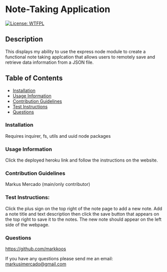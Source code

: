 # Note-Taking Application

[![License: WTFPL](https://img.shields.io/badge/License-WTFPL-brightgreen.svg)](http://www.wtfpl.net/about/)

## Description
This displays my ability to use the express node module to create a functional note taking applcation that allows users to remotely save and retrieve data information from a JSON file.

## Table of Contents
- [Installation](#installation)
- [Usage Information](#usage-information)
- [Contribution Guidelines](contribution-guidelines)
- [Test Instructions](test-instructions)
- [Questions](questions)

### Installation
Requires inquirer, fs, utils and uuid node packages 

### Usage Information
Click the deployed heroku link and follow the instructions on the website.

### Contribution Guidelines
Markus Mercado (main/only contributor)

### Test Instructions:
Click the plus sign on the top right of the note page to add a new note. Add a note title and text description then click the save button that appears on the top right to save it to the notes. The new note should appear on the left side of the webpage.

### Questions
https://github.com/markkoos

If you have any questions please send me an email: 
markusimercado@gmail.com







